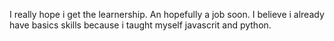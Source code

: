 I really hope i get the learnership. An hopefully a job soon.
I believe i already have basics skills because i taught myself javascrit and python.
